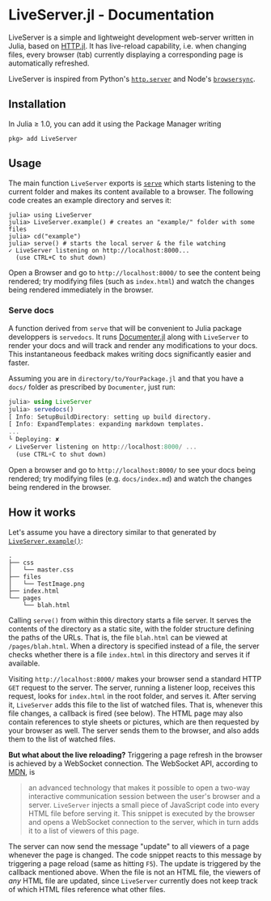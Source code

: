 # LiveServer.jl - Documentation

LiveServer is a simple and lightweight development web-server written in Julia, based on [HTTP.jl](https://github.com/JuliaWeb/HTTP.jl).
It has live-reload capability, i.e. when changing files, every browser (tab) currently displaying a corresponding page is automatically refreshed.

LiveServer is inspired from Python's [`http.server`](https://docs.python.org/3/library/http.server.html) and Node's [`browsersync`](https://www.browsersync.io/).

## Installation

In Julia ≥ 1.0, you can add it using the Package Manager writing

```julia-repl
pkg> add LiveServer
```

## Usage

The main function `LiveServer` exports is [`serve`](@ref) which starts listening to the current folder and makes its content available to a browser.
The following code creates an example directory and serves it:

```julia-repl
julia> using LiveServer
julia> LiveServer.example() # creates an "example/" folder with some files
julia> cd("example")
julia> serve() # starts the local server & the file watching
✓ LiveServer listening on http://localhost:8000...
  (use CTRL+C to shut down)
```

Open a Browser and go to `http://localhost:8000/` to see the content being rendered; try modifying files (such as `index.html`) and watch the changes being rendered immediately in the browser.

### Serve docs

A function derived from `serve` that will be convenient to Julia package developpers is `servedocs`. It runs [Documenter.jl](https://github.com/JuliaDocs/Documenter.jl) along with `LiveServer` to render your docs and will track and render any modifications to your docs.
This instantaneous feedback makes writing docs significantly easier and faster.

Assuming you are in `directory/to/YourPackage.jl` and that you have a `docs/` folder as prescribed by `Documenter`, just run:

```julia
julia> using LiveServer
julia> servedocs()
[ Info: SetupBuildDirectory: setting up build directory.
[ Info: ExpandTemplates: expanding markdown templates.
...
└ Deploying: ✘
✓ LiveServer listening on http://localhost:8000/ ...
  (use CTRL+C to shut down)
```

Open a browser and go to `http://localhost:8000/` to see your docs being rendered; try modifying files (e.g. `docs/index.md`) and watch the changes being rendered in the browser.


## How it works

Let's assume you have a directory similar to that generated by [`LiveServer.example()`](@ref):

```
.
├── css
│   └── master.css
├── files
│   └── TestImage.png
├── index.html
└── pages
    └── blah.html
```

Calling `serve()` from within this directory starts a file server. It serves
the contents of the directory as a static site, with the folder structure
defining the paths of the URLs. That is, the file `blah.html` can be viewed
at `/pages/blah.html`. When a directory is specified instead of a file,
the server checks whether there is a file `index.html` in this directory and
serves it if available.

Visiting `http://localhost:8000/` makes your browser send a standard HTTP `GET`
request to the server. The server, running a listener loop, receives this
request, looks for `index.html` in the root
folder, and serves it. After serving it, `LiveServer` adds this file to the
list of watched files. That is, whenever this file changes, a callback is
fired (see below). The HTML page may also contain references to style sheets or
pictures, which are then requested by your browser as well. The server
sends them to the browser, and also adds them to the list of watched
files.

**But what about the live reloading?** Triggering a page refresh in the browser
is achieved by a WebSocket connection. The WebSocket API, according to
[MDN](https://developer.mozilla.org/en-US/docs/Web/API/WebSockets_API), is
> an advanced technology that makes it possible to open a two-way interactive
> communication session between the user's browser and a server.
`LiveServer` injects a small piece of JavaScript code into every HTML file
before serving it. This snippet is executed by the browser and opens a WebSocket
connection to the server, which in turn adds it to a list of viewers of this page.

The server can now send the message "update" to all viewers of a page
whenever the page is changed. The code snippet reacts to this message by
triggering a page reload (same as hitting `F5`). The update is triggered by the
callback mentioned above. When the file is not an HTML file, the viewers of _any_
HTML file are updated, since `LiveServer` currently does not keep track of which
HTML files reference what other files.
